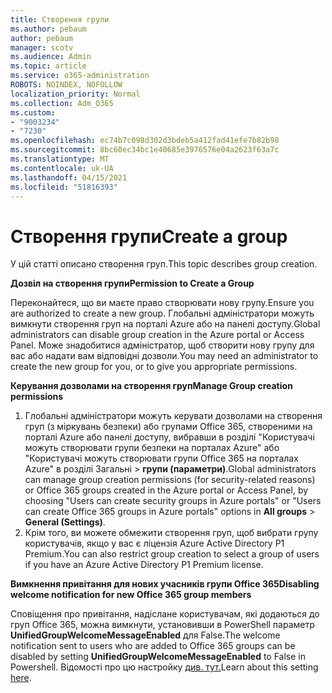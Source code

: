 ```yaml
---
title: Створення групи
ms.author: pebaum
author: pebaum
manager: scotv
ms.audience: Admin
ms.topic: article
ms.service: o365-administration
ROBOTS: NOINDEX, NOFOLLOW
localization_priority: Normal
ms.collection: Adm_O365
ms.custom:
- "9003234"
- "7230"
ms.openlocfilehash: ec74b7c098d302d3bdeb5a412fad41efe7b82b98
ms.sourcegitcommit: 8bc60ec34bc1e40685e3976576e04a2623f63a7c
ms.translationtype: MT
ms.contentlocale: uk-UA
ms.lasthandoff: 04/15/2021
ms.locfileid: "51816393"
---
```

# <a name="create-a-group"></a><span data-ttu-id="ab856-102">Створення групи</span><span class="sxs-lookup"><span data-stu-id="ab856-102">Create a group</span></span>

<span data-ttu-id="ab856-103">У цій статті описано створення груп.</span><span class="sxs-lookup"><span data-stu-id="ab856-103">This topic describes group creation.</span></span>

<span data-ttu-id="ab856-104">**Дозвіл на створення групи**</span><span class="sxs-lookup"><span data-stu-id="ab856-104">**Permission to Create a Group**</span></span>

<span data-ttu-id="ab856-105">Переконайтеся, що ви маєте право створювати нову групу.</span><span class="sxs-lookup"><span data-stu-id="ab856-105">Ensure you are authorized to create a new group.</span></span> <span data-ttu-id="ab856-106">Глобальні адміністратори можуть вимкнути створення груп на порталі Azure або на панелі доступу.</span><span class="sxs-lookup"><span data-stu-id="ab856-106">Global administrators can disable group creation in the Azure portal or Access Panel.</span></span> <span data-ttu-id="ab856-107">Може знадобитися адміністратор, щоб створити нову групу для вас або надати вам відповідні дозволи.</span><span class="sxs-lookup"><span data-stu-id="ab856-107">You may need an administrator to create the new group for you, or to give you appropriate permissions.</span></span>

<span data-ttu-id="ab856-108">**Керування дозволами на створення груп**</span><span class="sxs-lookup"><span data-stu-id="ab856-108">**Manage Group creation permissions**</span></span>

1. <span data-ttu-id="ab856-109">Глобальні адміністратори можуть керувати дозволами на створення груп (з міркувань безпеки) або групами Office 365, створеними на порталі Azure або панелі доступу, вибравши в розділі "Користувачі можуть створювати групи безпеки на порталах Azure" або "Користувачі можуть створювати групи Office 365 на порталах Azure" в розділі Загальні  >  **групи (параметри)**.</span><span class="sxs-lookup"><span data-stu-id="ab856-109">Global administrators can manage group creation permissions (for security-related reasons) or Office 365 groups created in the Azure portal or Access Panel, by choosing "Users can create security groups in Azure portals" or "Users can create Office 365 groups in Azure portals" options in **All groups** > **General (Settings)**.</span></span>
2. <span data-ttu-id="ab856-110">Крім того, ви можете обмежити створення груп, щоб вибрати групу користувачів, якщо у вас є ліцензія Azure Active Directory P1 Premium.</span><span class="sxs-lookup"><span data-stu-id="ab856-110">You can also restrict group creation to select a group of users if you have an Azure Active Directory P1 Premium license.</span></span>

<span data-ttu-id="ab856-111">**Вимкнення привітання для нових учасників групи Office 365**</span><span class="sxs-lookup"><span data-stu-id="ab856-111">**Disabling welcome notification for new Office 365 group members**</span></span>

<span data-ttu-id="ab856-112">Сповіщення про привітання, надіслане користувачам, які додаються до груп Office 365, можна вимкнути, установивши в PowerShell параметр **UnifiedGroupWelcomeMessageEnabled** для False.</span><span class="sxs-lookup"><span data-stu-id="ab856-112">The welcome notification sent to users who are added to Office 365 groups can be disabled by setting **UnifiedGroupWelcomeMessageEnabled** to False in Powershell.</span></span> <span data-ttu-id="ab856-113">Відомості про цю настройку [див. тут.](https://docs.microsoft.com/powershell/module/exchange/set-unifiedgroup?view=exchange-ps&preserve-view=true)</span><span class="sxs-lookup"><span data-stu-id="ab856-113">Learn about this setting [here](https://docs.microsoft.com/powershell/module/exchange/set-unifiedgroup?view=exchange-ps&preserve-view=true).</span></span>

